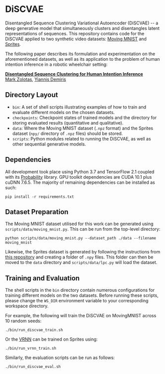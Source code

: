 # DiSCVAE

Disentangled Sequence Clustering Variational Autoencoder (DiSCVAE) -- a deep generative model that simultaneously clusters and disentangles latent representations of sequences. This repository contains code for the DiSCVAE applied to two synthetic video datasets: [Moving MNIST](http://www.cs.toronto.edu/~nitish/unsupervised_video/) and [Sprites](https://lpc.opengameart.org/).

The following paper describes its formulation and experimentation on the aforementioned datasets, as well as its application to the problem of human intention inference in a robotic wheelchair setting:

**<a href="https://arxiv.org/abs/2101.09500">Disentangled Sequence Clustering for Human Intention Inference</a>**
<br>
[Mark Zolotas](https://markzolotas.com/), [Yiannis Demiris](https://www.imperial.ac.uk/people/y.demiris)

## Directory Layout

- `bin`: A set of shell scripts illustrating examples of how to train and evaluate different models on the chosen datasets.
- `checkpoints`: Checkpoint states of trained models and the directory for storing evaluated results (quantitative and qualitative).
- `data`: Where the Moving MNIST dataset (`.npz` format) and the Sprites dataset (`npy/` directory of `.npz` files) should be stored.
- `scripts`: Python modules related to running the DiSCVAE, as well as other sequential generative models. 

## Dependencies

All development took place using Python 3.7 and TensorFlow 2.1 coupled with its [Probability](https://www.tensorflow.org/probability) library. GPU toolkit dependencies are CUDA 10.1 plus cuDNN 7.6.5. The majority of remaining dependencies can be installed as such:
```
pip install -r requirements.txt
```

## Dataset Preparation

The Moving MNIST dataset utilised for this work can be generated using `scripts/data/moving_mnist.py`. This can be run from the top-level directory:
```
python scripts/data/moving_mnist.py --dataset_path ./data --filename moving_mnist
```

Likewise, the Sprites dataset is generated by following the instructions from [this repository](https://github.com/YingzhenLi/Sprites) and creating a folder of `.npy` files. This folder can then be moved to the `data` directory and `scripts/data/lpc.py` will load the dataset.

## Training and Evaluation

The shell scripts in the `bin` directory contain numerous configurations for training different models on the two datasets. Before running these scripts, please change the `WS_DIR` environment variable to your corresponding workspace directory.

For example, the following will train the DiSCVAE on MovingMNIST across 10 random seeds:
```
./bin/run_discvae_train.sh 
```

Or the [VRNN](https://arxiv.org/abs/1506.02216) can be trained on Sprites using:
```
./bin/run_vrnn_train.sh 
```

Similarly, the evaluation scripts can be run as follows:
```
./bin/run_discvae_eval.sh 
```